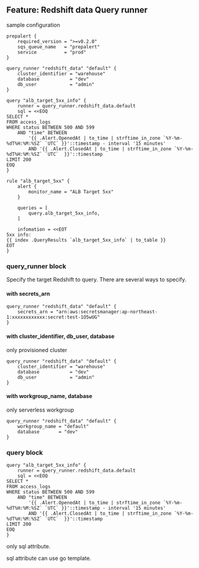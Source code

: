 ## Feature: Redshift data Query runner

sample configuration

```hcl
prepalert {
    required_version = ">=v0.2.0"
    sqs_queue_name   = "prepalert"
    service          = "prod"
}

query_runner "redshift_data" "default" {
    cluster_identifier = "warehouse"
    database           = "dev"
    db_user            = "admin"
}

query "alb_target_5xx_info" {
    runner = query_runner.redshift_data.default
    sql = <<EOQ
SELECT *
FROM access_logs
WHERE status BETWEEN 500 AND 599
    AND "time" BETWEEN 
        '{{ .Alert.OpenedAt | to_time | strftime_in_zone `%Y-%m-%dT%H:%M:%SZ` `UTC` }}'::timestamp - interval '15 minutes'
        AND '{{ .Alert.ClosedAt | to_time | strftime_in_zone `%Y-%m-%dT%H:%M:%SZ` `UTC`  }}'::timestamp
LIMIT 200
EOQ
}

rule "alb_target_5xx" {
    alert {
        monitor_name = "ALB Target 5xx"
    }

    queries = [
        query.alb_target_5xx_info,
    ]

    infomation = <<EOT
5xx info:
{{ index .QueryResults `alb_target_5xx_info` | to_table }}
EOT
}
```

### query_runner block

Specify the target Redshift to query.
There are several ways to specify.

#### with secrets_arn 

```hcl
query_runner "redshift_data" "default" {
    secrets_arn = "arn:aws:secretsmanager:ap-northeast-1:xxxxxxxxxxxx:secret:test-1O5wUG"
}
```

#### with cluster_identifier, db_user, database

only provisioned cluster

```hcl
query_runner "redshift_data" "default" {
    cluster_identifier = "warehouse"
    database           = "dev"
    db_user            = "admin"
}
```

#### with workgroup_name, database

only serverless workgroup

```hcl
query_runner "redshift_data" "default" {
    workgroup_name = "default"
    database       = "dev"
}
```

### query block

```hcl
query "alb_target_5xx_info" {
    runner = query_runner.redshift_data.default
    sql = <<EOQ
SELECT *
FROM access_logs
WHERE status BETWEEN 500 AND 599
    AND "time" BETWEEN 
        '{{ .Alert.OpenedAt | to_time | strftime_in_zone `%Y-%m-%dT%H:%M:%SZ` `UTC` }}'::timestamp - interval '15 minutes'
        AND '{{ .Alert.ClosedAt | to_time | strftime_in_zone `%Y-%m-%dT%H:%M:%SZ` `UTC`  }}'::timestamp
LIMIT 200
EOQ
}
```

only sql attribute.

sql attribute can use go template.
